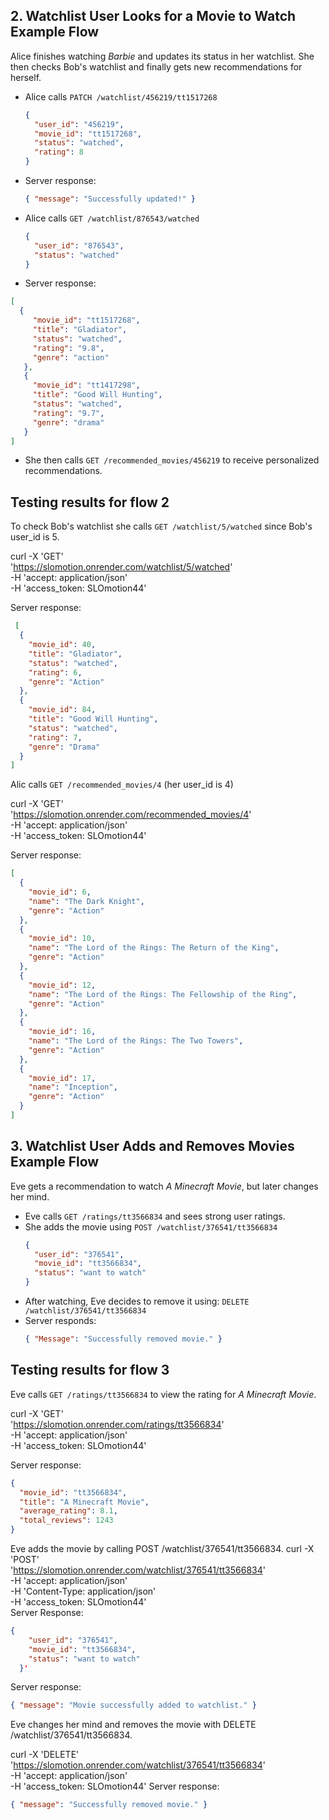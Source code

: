 ## 2. Watchlist User Looks for a Movie to Watch Example Flow
Alice finishes watching *Barbie* and updates its status in her watchlist. She then checks Bob's watchlist and finally gets new recommendations for herself.

- Alice calls `PATCH /watchlist/456219/tt1517268`
  ```json
  {
    "user_id": "456219",
    "movie_id": "tt1517268",
    "status": "watched",
    "rating": 8
  }
  ```
- Server response:
  ```json
  { "message": "Successfully updated!" }
  ```
- Alice calls `GET /watchlist/876543/watched`
  ```json
  {
    "user_id": "876543",
    "status": "watched"
  }
  ```
- Server response:
 ```json
 [
   {
      "movie_id": "tt1517268",
      "title": "Gladiator",
      "status": "watched",
      "rating": "9.8",
      "genre": "action"
    },
    {
      "movie_id": "tt1417298",
      "title": "Good Will Hunting",
      "status": "watched",
      "rating": "9.7",
      "genre": "drama"
    }
 ]
``` 
- She then calls `GET /recommended_movies/456219` to receive personalized recommendations.

## Testing results for flow 2

To check Bob's watchlist she calls `GET /watchlist/5/watched` since Bob's user_id is 5.

curl -X 'GET' \
  'https://slomotion.onrender.com/watchlist/5/watched' \
  -H 'accept: application/json' \
  -H 'access_token: SLOmotion44'

Server response:
```json
 [
  {
    "movie_id": 40,
    "title": "Gladiator",
    "status": "watched",
    "rating": 6,
    "genre": "Action"
  },
  {
    "movie_id": 84,
    "title": "Good Will Hunting",
    "status": "watched",
    "rating": 7,
    "genre": "Drama"
  }
]
```
Alic calls `GET /recommended_movies/4` (her user_id is 4)

curl -X 'GET' \
  'https://slomotion.onrender.com/recommended_movies/4' \
  -H 'accept: application/json' \
  -H 'access_token: SLOmotion44'

  Server response:
  ```json
  [
    {
      "movie_id": 6,
      "name": "The Dark Knight",
      "genre": "Action"
    },
    {
      "movie_id": 10,
      "name": "The Lord of the Rings: The Return of the King",
      "genre": "Action"
    },
    {
      "movie_id": 12,
      "name": "The Lord of the Rings: The Fellowship of the Ring",
      "genre": "Action"
    },
    {
      "movie_id": 16,
      "name": "The Lord of the Rings: The Two Towers",
      "genre": "Action"
    },
    {
      "movie_id": 17,
      "name": "Inception",
      "genre": "Action"
    }
  ]
  ```

## 3. Watchlist User Adds and Removes Movies Example Flow
Eve gets a recommendation to watch *A Minecraft Movie*, but later changes her mind.

- Eve calls `GET /ratings/tt3566834` and sees strong user ratings.
- She adds the movie using `POST /watchlist/376541/tt3566834`
  ```json
  {
    "user_id": "376541",
    "movie_id": "tt3566834",
    "status": "want to watch"
  }
  ```
- After watching, Eve decides to remove it using:
  `DELETE /watchlist/376541/tt3566834`
- Server responds:
  ```json
  { "Message": "Successfully removed movie." }
  ```

## Testing results for flow 3


Eve calls `GET /ratings/tt3566834` to view the rating for *A Minecraft Movie*.

curl -X 'GET' \
  'https://slomotion.onrender.com/ratings/tt3566834' \
  -H 'accept: application/json' \
  -H 'access_token: SLOmotion44'

Server response:
```json
{
  "movie_id": "tt3566834",
  "title": "A Minecraft Movie",
  "average_rating": 8.1,
  "total_reviews": 1243
}
```

Eve adds the movie by calling POST /watchlist/376541/tt3566834.
curl -X 'POST' \
  'https://slomotion.onrender.com/watchlist/376541/tt3566834' \
  -H 'accept: application/json' \
  -H 'Content-Type: application/json' \
  -H 'access_token: SLOmotion44' \
Server Response:
```json
{
    "user_id": "376541",
    "movie_id": "tt3566834",
    "status": "want to watch"
  }'
```

Server response:
 ```json
{ "message": "Movie successfully added to watchlist." }
```
Eve changes her mind and removes the movie with DELETE /watchlist/376541/tt3566834.

curl -X 'DELETE' \
  'https://slomotion.onrender.com/watchlist/376541/tt3566834' \
  -H 'accept: application/json' \
  -H 'access_token: SLOmotion44'
Server response:

```json
{ "message": "Successfully removed movie." }
```

